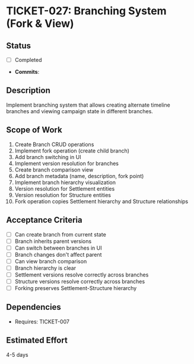 # TICKET-027: Branching System (Fork & View)

## Status
- [ ] Completed
- **Commits**:

## Description
Implement branching system that allows creating alternate timeline branches and viewing campaign state in different branches.

## Scope of Work
1. Create Branch CRUD operations
2. Implement fork operation (create child branch)
3. Add branch switching in UI
4. Implement version resolution for branches
5. Create branch comparison view
6. Add branch metadata (name, description, fork point)
7. Implement branch hierarchy visualization
8. Version resolution for Settlement entities
9. Version resolution for Structure entities
10. Fork operation copies Settlement hierarchy and Structure relationships

## Acceptance Criteria
- [ ] Can create branch from current state
- [ ] Branch inherits parent versions
- [ ] Can switch between branches in UI
- [ ] Branch changes don't affect parent
- [ ] Can view branch comparison
- [ ] Branch hierarchy is clear
- [ ] Settlement versions resolve correctly across branches
- [ ] Structure versions resolve correctly across branches
- [ ] Forking preserves Settlement-Structure hierarchy

## Dependencies
- Requires: TICKET-007

## Estimated Effort
4-5 days
